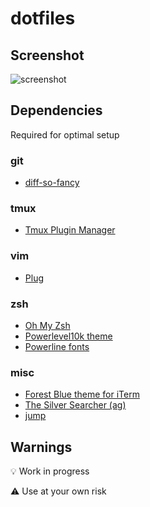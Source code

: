 # dotfiles

## Screenshot
![screenshot](https://github.com/spiralnegative/dotfiles/raw/master/screenshot.png)


## Dependencies
Required for optimal setup

### git
* [diff-so-fancy](https://github.com/so-fancy/diff-so-fancy)

### tmux
* [Tmux Plugin Manager](https://github.com/tmux-plugins/tpm)

### vim
* [Plug](https://github.com/junegunn/vim-plug)

### zsh
* [Oh My Zsh](https://github.com/ohmyzsh/ohmyzsh)
* [Powerlevel10k theme](https://github.com/romkatv/powerlevel10k)
* [Powerline fonts](https://github.com/powerline/fonts)

### misc
* [Forest Blue theme for iTerm](https://github.com/olkinn/forest-blue-iTerm)
* [The Silver Searcher (ag)](https://github.com/ggreer/the_silver_searcher)
* [jump](https://github.com/gsamokovarov/jump)


## Warnings
💡 Work in progress

⚠️  Use at your own risk
